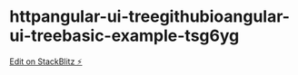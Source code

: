 # httpangular-ui-treegithubioangular-ui-treebasic-example-tsg6yg

[Edit on StackBlitz ⚡️](https://stackblitz.com/edit/httpangular-ui-treegithubioangular-ui-treebasic-example-tsg6yg)